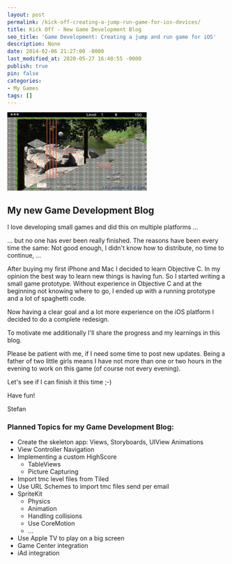 ```yaml
---
layout: post
permalink: /kick-off-creating-a-jump-run-game-for-ios-devices/
title: Kick Off - New Game Development Blog
seo_title: 'Game Development: Creating a jump and run game for iOS'
description: None
date: 2014-02-06 21:27:00 -0000
last_modified_at: 2020-05-27 16:40:55 -0000
publish: true
pin: false
categories:
- My Games
tags: []
---
```

[![Game Development](/assets/wp-content/uploads/2014/02/Foto-1.jpg)](/assets/wp-content/uploads/2014/02/Foto-1.jpg)

## My new Game Development Blog

I love developing small games and did this on multiple platforms ...

... but no one has ever been really finished. The reasons have been every time the same: Not good enough, I didn't know how to distribute, no time to continue, ...

After buying my first iPhone and Mac I decided to learn Objective C. In my opinion the best way to learn new things is having fun. So I started writing a small game prototype. Without experience in Objective C and at the beginning not knowing where to go, I ended up with a running prototype and a lot of spaghetti code.

Now having a clear goal and a lot more experience on the iOS platform I decided to do a complete redesign.

To motivate me additionally I'll share the progress and my learnings in this blog.

Please be patient with me, if I need some time to post new updates. Being a father of two little girls means I have not more than one or two hours in the evening to work on this game (of course not every evening).

Let's see if I can finish it this time ;-)

Have fun!

Stefan

### Planned Topics for my Game Development Blog:

  * Create the skeleton app: Views, Storyboards, UIView Animations
  * View Controller Navigation
  * Implementing a custom HighScore
    * TableViews
    * Picture Capturing
  * Import tmc level files from Tiled
  * Use URL Schemes to import tmc files send per email
  * SpriteKit
    * Physics
    * Animation
    * Handling collisions
    * Use CoreMotion
    * ...
  * Use Apple TV to play on a big screen
  * Game Center integration
  * iAd integration


